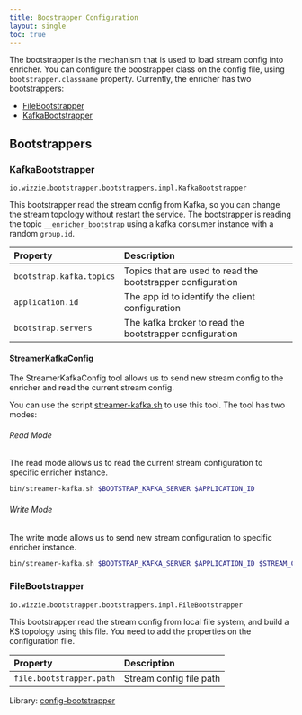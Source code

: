 ```yaml
---
title: Boostrapper Configuration
layout: single
toc: true
---
```


The bootstrapper is the mechanism that is used to load stream config into enricher. You can configure the boostrapper class on the config file, using `bootstrapper.classname` property. Currently, the enricher has two bootstrappers:

* [FileBootstrapper](https://wizzie-io.github.io/enricher/configuration/bootstrapper.html#filebootstrapper)
* [KafkaBootstrapper](https://wizzie-io.github.io/enricher/configuration/bootstrapper.html#kafkabootstrapper)

## Bootstrappers

### KafkaBootstrapper

`io.wizzie.bootstrapper.bootstrappers.impl.KafkaBootstrapper`

This bootstrapper read the stream config from Kafka, so you can change the stream topology without restart the service. The bootstrapper is reading the topic `__enricher_bootstrap` using a kafka consumer instance with a random `group.id`.

| Property     | Description     |
| :------------- | :-------------  |
| `bootstrap.kafka.topics`      | Topics that are used to read the bootstrapper configuration      |
| `application.id`      | The app id to identify the client configuration      |
| `bootstrap.servers`      | The kafka broker to read the bootstrapper configuration      |

#### StreamerKafkaConfig

The StreamerKafkaConfig tool allows us to send new stream config to the enricher and read the current stream config.

You can use the script [streamer-kafka.sh](https://github.com/wizzie-io/enricher/blob/master/bin/streamer-kafka.sh) to use this tool. The tool has two modes:

###### Read Mode

The read mode allows us to read the current stream configuration to specific enricher instance.

```bash
bin/streamer-kafka.sh $BOOTSTRAP_KAFKA_SERVER $APPLICATION_ID
```

###### Write Mode

The write mode allows us to send new stream configuration to specific enricher instance.

```bash
bin/streamer-kafka.sh $BOOTSTRAP_KAFKA_SERVER $APPLICATION_ID $STREAM_CONFIG_FILE
```

### FileBootstrapper

`io.wizzie.bootstrapper.bootstrappers.impl.FileBootstrapper`

This bootstrapper read the stream config from local file system, and build a KS topology using this file. You need to add the properties on the configuration file.

| Property     | Description     |
| :------------- | :-------------  |
| `file.bootstrapper.path`      | Stream config file path      |

Library: [config-bootstrapper](https://github.com/wizzie-io/config-bootstrapper)
